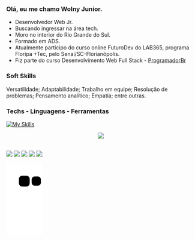 ### Olá, eu me chamo Wolny Junior.
- Desenvolvedor Web Jr.
- Buscando ingressar na área tech.
- Moro no interior do Rio Grande do Sul.
- Formado em ADS.
- Atualmente participo do curso online FuturoDev do LAB365, programa Floripa +Tec, pelo Senai/SC-Florianópolis.
- Fiz parte do curso Desenvolvimento Web Full Stack - <a href="https://programadorbr.com/" target="_blank">ProgramadorBr</a>

### Soft Skills
 <p>Versatilidade; Adaptabilidade; Trabalho em equipe; Resolução de problemas; Pensamento analítico; Empatia; entre outras.</p>

### Techs - Linguagens - Ferramentas

[![My Skills](https://skillicons.dev/icons?i=html,css,bootstrap,nodejs,js,postgresql,express,postman,sequelize,vscode,git,vercel,github)](https://skillicons.dev)

<div align="center">
  <a href="https://github.com/WolnyJunior">
  <img height="180em" src="https://github-readme-stats.vercel.app/api?username=WolnyJunior&show_icons=true&theme=github_dark&include_all_commits=true&count_private=true">
</div>



##

<div>
    <a href="https://www.linkedin.com/in/wolny-junior-soares-magalh%C3%A3es-21a61b128/" target="_blank"><img src="https://img.shields.io/badge/-LinkedIn-%230077B5?style=for-the-badge&logo=linkedin&logoColor=white" target="_blank"></a>  
    <a href="https://wa.me/message/KWDA7GPLGIMRN1" target="_blank"><img src="https://img.shields.io/badge/WhatsApp-25D366?style=for-the-badge&logo=whatsapp&logoColor=white"></a>  
    <a href="https://www.instagram.com/juniorsorin/?next=%2F" target="_blank"><img src="https://img.shields.io/badge/-Instagram-%23E4405F?style=for-the-badge&logo=instagram&logoColor=white" target="_blank"></a>  
    <a href = "mailto:juninhosorin@gmail.com"><img src="https://img.shields.io/badge/Gmail-D14836?style=for-the-badge&logo=gmail&logoColor=white" target="_blank"></a>  
    <a href="https://portfolio-2023-dusky.vercel.app/"><img src="https://img.shields.io/badge/website-000000?style=for-the-badge&logo=About.me&logoColor=white"></a>

![Snake animation](https://github.com/WolnyJunior/WolnyJunior/blob/output/github-contribution-grid-snake.svg)
  

